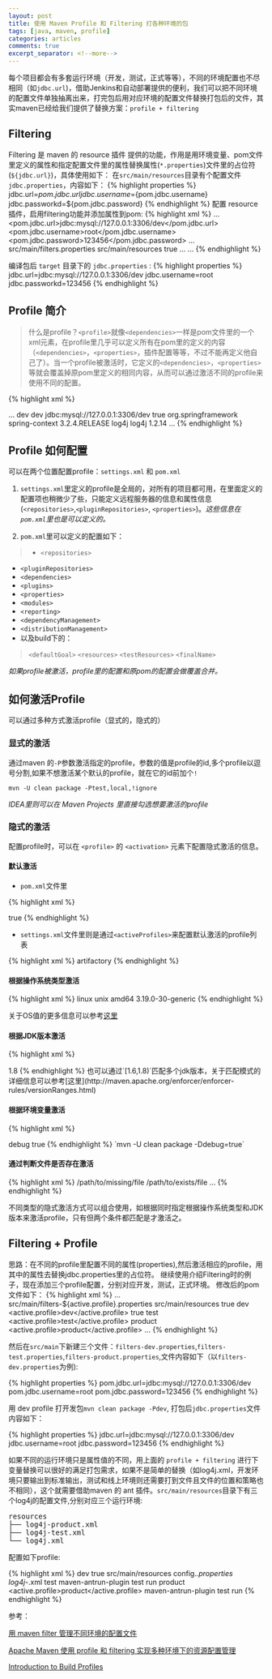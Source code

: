 ```yaml
---
layout: post 
title: 使用 Maven Profile 和 Filtering 打各种环境的包
tags: [java, maven, profile]
categories: articles
comments: true
excerpt_separator: <!--more-->
---
```



每个项目都会有多套运行环境（开发，测试，正式等等），不同的环境配置也不尽相同（如`jdbc.url`)，<!--more-->借助Jenkins和自动部署提供的便利，我们可以把不同环境的配置文件单独抽离出来，打完包后用对应环境的配置文件替换打包后的文件，其实maven已经给我们提供了替换方案：`profile + filtering`

## Filtering
Filtering 是 maven 的 resource 插件 提供的功能，作用是用环境变量、pom文件里定义的属性和指定配置文件里的属性替换属性(`*.properties`)文件里的占位符(`${jdbc.url}`)，具体使用如下：
在`src/main/resources`目录有个配置文件`jdbc.properties`，内容如下：
{% highlight properties %}
jdbc.url=${pom.jdbc.url}
jdbc.username=${pom.jdbc.username}
jdbc.passworkd=${pom.jdbc.password}
{% endhighlight %}
配置 resource 插件，启用filtering功能并添加属性到pom:
{% highlight xml %}
<project>
    ...
    <!-- 用pom里定义的属性做替换 -->  
    <properties>
        <pom.jdbc.url>jdbc:mysql://127.0.0.1:3306/dev</pom.jdbc.url>
        <pom.jdbc.username>root</pom.jdbc.username>
        <pom.jdbc.password>123456</pom.jdbc.password>
    </properties>
    <build>
      ...
        <!-- 可以把属性写到文件里,用属性文件里定义的属性做替换 -->
        <filters>
            <filter>src/main/filters.properties</filter>
        </filters>
        <resources>
          <resource>
            <directory>src/main/resources</directory>
            <filtering>true</filtering>
          </resource>
        </resources>
        ...
    </build>
    ...
</project>
{% endhighlight %}

编译包后 `target` 目录下的 `jdbc.properties` :
{% highlight properties %}
jdbc.url=jdbc:mysql://127.0.0.1:3306/dev
jdbc.username=root
jdbc.passworkd=123456
{% endhighlight %}

## Profile 简介
> 什么是profile？`<profile>`就像`<dependencies>`一样是pom文件里的一个xml元素，在profile里几乎可以定义所有在pom里的定义的内容（`<dependencies>`，`<properties>`，插件配置等等，不过不能再定义他自己了）。当一个profile被激活时，它定义的`<dependencies>`，`<properties>`等就会覆盖掉原pom里定义的相同内容，从而可以通过激活不同的profile来使用不同的配置。

{% highlight xml %}
<!-- profile 的感性认识 -->
<project>
    ...
    <profiles>
      <profile>
        <id>dev</id>
        <properties>
            <active.profile>dev</active.profile>
            <pom.jdbc.url>jdbc:mysql://127.0.0.1:3306/dev</pom.jdbc.url>
        </properties>
        <activation>
            <activeByDefault>true</activeByDefault>
        </activation>
        <dependencies>
            <dependency>
                <groupId>org.springframework</groupId>
                <artifactId>spring-context</artifactId>
                <version>3.2.4.RELEASE</version>
            </dependency>
        <dependencies>
      </profile>
    </profiles>
    <dependencies>
        <dependency>
            <groupId>log4j</groupId>
            <artifactId>log4j</artifactId>
            <version>1.2.14</version>
        </dependency>
    </dependencies>
    ...
</project>
{% endhighlight %}

## Profile 如何配置
可以在两个位置配置profile：`settings.xml` 和 `pom.xml`

1. `settings.xml`里定义的profile是全局的，对所有的项目都可用，在里面定义的配置项也稍微少了些，只能定义远程服务器的信息和属性信息(`<repositories>`,`<pluginRepositories>`, `<properties>`)。*这些信息在`pom.xml`里也是可以定义的。*

2. `pom.xml`里可以定义的配置如下：

> - `<repositories>`
 - `<pluginRepositories>`
 - `<dependencies>`
 - `<plugins>`
 - `<properties>`
 - `<modules>`
 - `<reporting>`
 - `<dependencyManagement>`
 - `<distributionManagement>`
 - 以及build下的：
>  `<defaultGoal>`
`<resources>`
`<testResources>`
`<finalName>`

*如果profile被激活，profile里的配置和原pom的配置会做覆盖合并。*

## 如何激活Profile
可以通过多种方式激活profile（显式的，隐式的）
### 显式的激活
通过maven 的`-P`参数激活指定的profile，参数的值是profile的id,多个profile以逗号分割,如果不想激活某个默认的profile，就在它的id前加个`!` 

`mvn -U clean package -Ptest,local,!ignore`

*IDEA里则可以在 Maven Projects 里直接勾选想要激活的profile*

### 隐式的激活

配置profile时，可以在 `<profile>` 的 `<activation>` 元素下配置隐式激活的信息。

#### 默认激活

- `pom.xml`文件里

{% highlight xml %}
<!-- 默认激活 -->
<profiles>
  <profile>
    <activation>
        <activeByDefault>true</activeByDefault>
    </activation>
  </profile>
</profiles>
{% endhighlight %}

- `settings.xml`文件里则是通过`<activeProfiles>`来配置默认激活的profile列表

{% highlight xml %} 
<activeProfiles>
    <activeProfile>artifactory</activeProfile>
</activeProfiles>
{% endhighlight %}

#### 根据操作系统类型激活

{% highlight xml %}
<profiles>
    <profile>
        <activation>
            <os>
                <!-- 不必指定所有信息 -->
                <name>linux</name>
                <family>unix</family>
                <arch>amd64</arch>
                <version>3.19.0-30-generic</version>
            </os>
      </activation>
    </profile>
</profiles>
{% endhighlight %}

关于OS值的更多信息可以参考[这里](http://maven.apache.org/enforcer/enforcer-rules/requireOS.html)

#### 根据JDK版本激活
{% highlight xml %}
<!-- 如果jdk的版本为1.8则激活该profile -->
<profiles>
  <profile>
    <activation>
      <jdk>1.8</jdk>
    </activation>
    </profile>
</profiles>
{% endhighlight %}
也可以通过`[1.6,1.8)`匹配多个jdk版本，关于匹配模式的详细信息可以参考[这里](http://maven.apache.org/enforcer/enforcer-rules/versionRanges.html)

#### 根据环境变量激活
{% highlight xml %}
<!-- 如果环境变量里有`debug`且它的值为` true`则激活 -->
<!-- 也可以不指定`<value>`元素, 则只有环境变量里有`debug`就激活 -->
<profiles>
  <profile>
    <activation>
      <property>
        <name>debug</name>
        <value>true</value>
      </property>
    </activation>
  </profile>
</profiles>
{% endhighlight %}
`mvn -U clean package -Ddebug=true`

#### 通过判断文件是否存在激活
{% highlight xml %}
<profiles>
  <profile>
    <activation>
      <file>
        <missing>/path/to/missing/file</missing>
        <exists>/path/to/exists/file</exists>
      </file>
    </activation>
    ...
  </profile>
</profiles>
{% endhighlight %}

不同类型的隐式激活方式可以组合使用，如根据同时指定根据操作系统类型和JDK版本来激活profile，只有但两个条件都匹配是才激活之。

## Filtering + Profile
思路：在不同的profile里配置不同的属性(properties),然后激活相应的profile，用其中的属性去替换jdbc.properties里的占位符。
继续使用介绍Filtering时的例子，现在添加三个profile配置，分别对应开发，测试，正式环境。
修改后的pom文件如下：
{% highlight xml %}
<project>
...
<build>
    <filters>
        <filter>src/main/filters-${active.profile}.properties</filter>
    </filters>
    <resources>
        <resource>
            <directory>src/main/resources</directory>
                <filtering>true</filtering>
        </resource>
    </resources>
</build>
<profiles>
    <profile>
        <id>dev</id>
        <properties>
            <active.profile>dev</active.profile>
        </properties>
        <!-- 把当前profile设置为默认profile，可以同时这是多个为默认-->
        <activation>
            <activeByDefault>true</activeByDefault>
        </activation>
    </profile>
    <profile>
        <id>test</id>
        <properties>
            <active.profile>test</active.profile>
        </properties>
    </profile>
    <profile>
        <id>product</id>
        <properties>
            <active.profile>product</active.profile>
        </properties>
    </profile>
...
</project>
{% endhighlight %}

然后在`src/main`下新建三个文件：`filters-dev.properties`,`filters-test.properties`,`filters-product.properties`,文件内容如下（以`filters-dev.properties`为例):

{% highlight properties %}
pom.jdbc.url=jdbc:mysql://127.0.0.1:3306/dev
pom.jdbc.username=root
pom.jdbc.password=123456
{% endhighlight %}

用 dev profile 打开发包`mvn clean package -Pdev`, 打包后`jdbc.properties`文件内容如下：

{% highlight properties %}
jdbc.url=jdbc:mysql://127.0.0.1:3306/dev
jdbc.username=root
jdbc.password=123456
{% endhighlight %}

如果不同的运行环境只是属性值的不同，用上面的 `profile + filtering` 进行下变量替换可以很好的满足打包需求，如果不是简单的替换（如log4j.xml，开发环境只要输出到标准输出，测试和线上环境则还需要打到文件且文件的位置和策略也不相同），这个就需要借助maven 的 ant 插件。`src/main/resources`目录下有三个log4j的配置文件,分别对应三个运行环境:

<pre>
resources
├── log4j-product.xml
├── log4j-test.xml
└── log4j.xml
</pre>

配置如下profile:

{% highlight xml %}
<profiles>
        <profile>
            <id>dev</id>
            <activation>
                <activeByDefault>true</activeByDefault>
            </activation>
            <build>
                <resources>
                    <resource>
                        <directory>src/main/resources</directory>
                        <excludes>
                            <exclude>config.*.properties</exclude>
                            <exclude>log4j-*.xml</exclude>
                        </excludes>
                    </resource>
                </resources>
            </build>
        </profile>
        <profile>
            <id>test</id>
            <build>
                <plugins>
                    <plugin>
                        <artifactId>maven-antrun-plugin</artifactId>
                        <executions>
                            <execution>
                                <phase>test</phase>
                                <goals>
                                    <goal>run</goal>
                                </goals>
                                <configuration>
                                    <tasks>
                                        <delete file="${outputDirectory}/log4j.xml"/>
                                        <delete file="${outputDirectory}/log4j-product.xml"/>
                                        <move file="${outputDirectory}/log4j-test.xml"
                                              tofile="${outputDirectory}/log4j.xml"/>
                                    </tasks>
                                </configuration>
                            </execution>
                        </executions>
                    </plugin>
                </plugins>
            </build>
        </profile>
        <profile>
            <id>product</id>
            <properties>
                <active.profile>product</active.profile>
            </properties>
            <build>
                <plugins>
                    <plugin>
                        <artifactId>maven-antrun-plugin</artifactId>
                        <executions>
                            <execution>
                                <phase>test</phase>
                                <goals>
                                    <goal>run</goal>
                                </goals>
                                <configuration>
                                    <tasks>
                                        <delete file="${outputDirectory}/log4j.xml"/>
                                        <delete file="${outputDirectory}/log4j-test.xml"/>
                                        <move file="${outputDirectory}/log4j-product.xml"
                                              tofile="${outputDirectory}/log4j.xml"/>
                                    </tasks>
                                </configuration>
                            </execution>
                        </executions>
                    </plugin>
                </plugins>
            </build>
        </profile>
{% endhighlight %}

参考：

[用 maven filter 管理不同环境的配置文件](http://www.cnblogs.com/1si2/p/maven_filter.html)

[Apache Maven 使用 profile 和 filtering 实现多种环境下的资源配置管理](http://archboy.org/2012/05/21/apache-maven-profile-filtering-multiple-build-environments/)

[Introduction to Build Profiles](http://maven.apache.org/guides/introduction/introduction-to-profiles.html)
